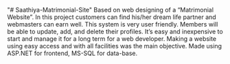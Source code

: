 "# Saathiya-Matrimonial-Site" 
Based on web designing of a “Matrimonial Website”. In this project customers can find his/her dream life partner and webmasters can earn well. This system is very user friendly. Members will be able to update, add, and delete their profiles. It’s easy and inexpensive to start and manage it for a long term for a web developer. Making a website using easy access and with all facilities was the main objective.
Made using ASP.NET for frontend, MS-SQL for data-base.

